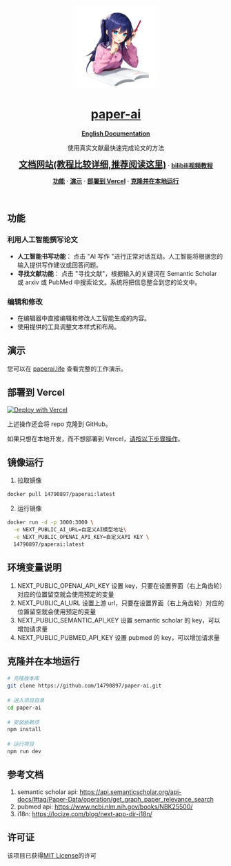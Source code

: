 <a href="https://paperai.life">
<div align="center">
    <img src="./public/android-chrome-192x192.png" alt="the fastest way to create a paper with real references">
</div>
<h1 align="center">paper-ai</h1>
</a>

<p align="center"> <a href="./README_en.md"><b>English Documentation </b></a> </p>

<p align="center">
 使用真实文献最快速完成论文的方法
</p>

<p align="center">
<a href='https://docs.paperai.life/' style='font-size: 20px;'><strong>文档网站(教程比较详细,推荐阅读这里)</strong></a> ·
<a href='https://www.bilibili.com/video/BV1Ya4y1k75V'><strong>bilibili视频教程</strong></a>
</p>

<p align="center">
  <a href="#功能"><strong>功能</strong></a> ·
  <a href="#演示"><strong>演示</strong></a> ·
  <a href="#部署到Vercel"><strong>部署到 Vercel</strong></a> ·
  <a href="#克隆并在本地运行"><strong>克隆并在本地运行</strong></a>
</p>
<br/>

## 功能

### 利用人工智能撰写论文

- **人工智能书写功能**： 点击 "AI 写作 "进行正常对话互动。人工智能将根据您的输入提供写作建议或回答问题。
- **寻找文献功能**： 点击 "寻找文献"，根据输入的关键词在 Semantic Scholar 或 arxiv 或 PubMed 中搜索论文。系统将把信息整合到您的论文中。

### 编辑和修改

- 在编辑器中直接编辑和修改人工智能生成的内容。
- 使用提供的工具调整文本样式和布局。

## 演示

您可以在 [paperai.life](https://paperai.life) 查看完整的工作演示。

## 部署到 Vercel

[![Deploy with Vercel](https://vercel.com/button)](https://vercel.com/new/clone?repository-url=https://github.com/14790897/paper-ai&project-name=paper-ai&repository-name=paper-ai&demo-title=paper-ai&demo-description=This%20starter%20configures%20Supabase%20Auth%20to%20use%20cookies%2C%20making%20the%20user's%20session%20available%20throughout%20the%20entire%20Next.js%20app%20-%20Client%20Components%2C%20Server%20Components%2C%20Route%20Handlers%2C%20Server%20Actions%20and%20Middleware.&demo-url=https%3A%2F%2Fdemo-nextjs-with-supabase.vercel.app%2F&external-id=https%3A%2F%2Fgithub.com%2Fvercel%2Fnext.js%2Ftree%2Fcanary%2Fexamples%2Fwith-supabase&demo-image=https%3A%2F%2Fpaperai.life%2Fopengraph-image.png)

上述操作还会将 repo 克隆到 GitHub。

如果只想在本地开发，而不想部署到 Vercel，[请按以下步骤操作](#克隆并在本地运行)。

## 镜像运行

1. 拉取镜像

```sh
docker pull 14790897/paperai:latest
```

2. 运行镜像

```sh
docker run -d -p 3000:3000 \
  -e NEXT_PUBLIC_AI_URL=自定义AI模型地址\
  -e NEXT_PUBLIC_OPENAI_API_KEY=自定义API KEY \
  14790897/paperai:latest
```

## 环境变量说明

1. NEXT_PUBLIC_OPENAI_API_KEY 设置 key，只要在设置界面（右上角齿轮）对应的位置留空就会使用预定的变量
2. NEXT_PUBLIC_AI_URL 设置上游 url，只要在设置界面（右上角齿轮）对应的位置留空就会使用预定的变量
3. NEXT_PUBLIC_SEMANTIC_API_KEY 设置 semantic scholar 的 key，可以增加请求量
4. NEXT_PUBLIC_PUBMED_API_KEY 设置 pubmed 的 key，可以增加请求量

## 克隆并在本地运行

```bash
# 克隆版本库
git clone https://github.com/14790897/paper-ai.git

# 进入项目目录
cd paper-ai

# 安装依赖项
npm install

# 运行项目
npm run dev

```

## 参考文档

1. semantic scholar api: https://api.semanticscholar.org/api-docs/#tag/Paper-Data/operation/get_graph_paper_relevance_search
2. pubmed api: https://www.ncbi.nlm.nih.gov/books/NBK25500/
3. i18n: https://locize.com/blog/next-app-dir-i18n/

## 许可证

该项目已获得[MIT License](LICENSE)的许可
